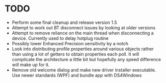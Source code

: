 # TODO

* Perform some final cleanup and release version 1.5
* Attempt to work out BT disconnect issues by looking at older versions
* Attempt to remove reliance on the main thread when disconnecting a device.
Currently used to delay hotplug routine
* Possibly lower Enhanced Precision sensitivity by a notch
* Look into distributing profile properties around various objects
rather than using a lot of getters to obtain properties each poll.
It will complicate the architecture a little bit but hopefully
any speed difference will make up for it.
* Remove old welcome dialog and make new driver installer executable.
Use newer standards (WPF) and bundle app with DS4Windows

